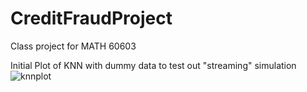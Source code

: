 # CreditFraudProject
Class project for MATH 60603

Initial Plot of KNN with dummy data to test out "streaming" simulation
![knnplot](https://github.com/[NorinaSun]/[CreditFraudProject]/blob/[master]/Rplot.png?raw=true)
